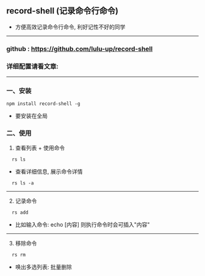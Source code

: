 ## record-shell (记录命令行命令)

* 方便高效记录命令行命令, 利好记性不好的同学

<hr>

### github : https://github.com/lulu-up/record-shell

### 详细配置请看文章: 

<hr>

### 一、安装

```shell
npm install record-shell -g
```
- 要安装在全局

### 二、使用

1. 查看列表 + 使用命令

```shell
  rs ls
```

- 查看详细信息, 展示命令详情
```shell
  rs ls -a

```
<hr>

2. 记录命令

```shell
  rs add
```

- 比如输入命令: echo [内容]  则执行命令时会可插入"内容"

<hr>

3. 移除命令

```shell
  rs rm

```

- 唤出多选列表: 批量删除
